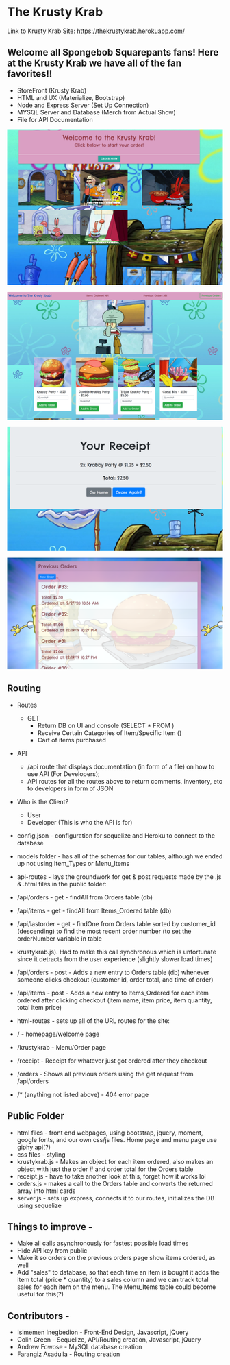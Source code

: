 # The Krusty Krab

Link to Krusty Krab Site: https://thekrustykrab.herokuapp.com/

## Welcome all Spongebob Squarepants fans! Here at the Krusty Krab we have all of the fan favorites!!

* StoreFront (Krusty Krab) 
* HTML and UX (Materialize, Bootstrap)
* Node and Express Server (Set Up Connection)
* MYSQL Server and Database (Merch from Actual Show)
* File for API Documentation

![Image of homepage](public/assets/images/homepage.PNG)

![Image of menu](public/assets/images/menu.PNG)

![Image of receipt](public/assets/images/receipt.PNG)

![Image of previous](/public/assets/images/previous.PNG)

## Routing
* Routes
    - GET 
        * Return DB on UI and console (SELECT * FROM ) 
        * Receive Certain Categories of Item/Specific Item ()
        * Cart of items purchased

* API 
    - /api route that displays documentation (in form of a file) on how to use API (For Developers); 
    - API routes for all the routes above to return comments, inventory, etc to developers in form of JSON 

* Who is the Client? 
    - User 
    - Developer (This is who the API is for)

* config.json - configuration for sequelize and Heroku to connect to the database
* models folder - has all of the schemas for our tables, although we ended up not using Item_Types or Menu_Items
* api-routes - lays the groundwork for get & post requests made by the .js & .html files in the public folder:
* /api/orders - get - findAll from Orders table (db)
* /api/items - get - findAll from Items_Ordered table (db)
* /api/lastorder - get - findOne from Orders table sorted by customer_id (descending) to find the most recent order number (to set the orderNumber variable in table
* krustykrab.js). Had to make this call synchronous which is unfortunate since it detracts from the user experience (slightly slower load times)
* /api/orders - post - Adds a new entry to Orders table (db) whenever someone clicks checkout (customer id, order total, and time of order)
* /api/items - post - Adds a new entry to Items_Ordered for each item ordered after clicking checkout (item name, item price, item quantity, total item price)
* html-routes - sets up all of the URL routes for the site:
* / - homepage/welcome page
* /krustykrab - Menu/Order page
* /receipt - Receipt for whatever just got ordered after they checkout
* /orders - Shows all previous orders using the get request from /api/orders
* /* (anything not listed above) - 404 error page

## Public Folder
* html files - front end webpages, using bootstrap, jquery, moment, google fonts, and our own css/js files. Home page and menu page use giphy api(?)
* css files - styling
* krustykrab.js - Makes an object for each item ordered, also makes an object with just the order # and order total for the Orders table
* receipt.js - have to take another look at this, forget how it works lol
* orders.js - makes a call to the Orders table and converts the returned array into html cards
* server.js - sets up express, connects it to our routes, initializes the DB using sequelize

## Things to improve -
* Make all calls asynchronously for fastest possible load times
* Hide API key from public
* Make it so orders on the previous orders page show items ordered, as well
* Add "sales" to database, so that each time an item is bought it adds the item total (price * quantity) to a sales column and we can track total sales for each item on the menu. The Menu_Items table could become useful for this(?)

## Contributors - 
* Isimemen Inegbedion - Front-End Design, Javascript, jQuery
* Colin Green - Sequelize, API/Routing creation, Javascript, jQuery
* Andrew Fowose - MySQL database creation
* Farangiz Asadulla - Routing creation
